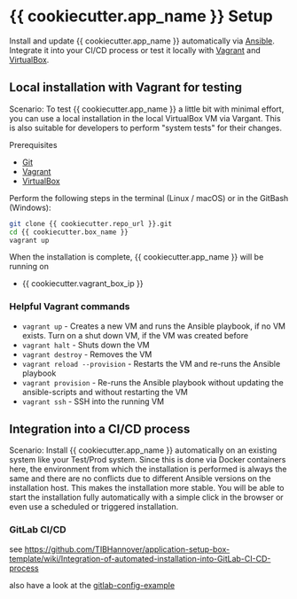 # {{ cookiecutter.app_name }} Setup

Install and update {{ cookiecutter.app_name }} automatically via [Ansible](https://www.ansible.com/). Integrate it into your CI/CD process or test it locally with [Vagrant](https://www.vagrantup.com) and [VirtualBox](https://www.virtualbox.org).

## Local installation with Vagrant for testing

Scenario: To test {{ cookiecutter.app_name }} a little bit with minimal effort, you can use a local installation in the local VirtualBox VM via Vargant. This is also suitable for developers to perform "system tests" for their changes.

Prerequisites
* [Git](https://git-scm.com/downloads)
* [Vagrant](https://www.vagrantup.com/downloads.html)
* [VirtualBox](https://www.virtualbox.org/wiki/Downloads)

Perform the following steps in the terminal (Linux / macOS) or in the GitBash (Windows):
```bash
git clone {{ cookiecutter.repo_url }}.git
cd {{ cookiecutter.box_name }}
vagrant up
```

When the installation is complete, {{ cookiecutter.app_name }} will be running on
* {{ cookiecutter.vagrant_box_ip }}

### Helpful Vagrant commands

* `vagrant up` - Creates a new VM and runs the Ansible playbook, if no VM exists. Turn on a shut down VM, if the VM was created before
* `vagrant halt` - Shuts down the VM
* `vagrant destroy` - Removes the VM
* `vagrant reload --provision` - Restarts the VM and re-runs the Ansible playbook 
* `vagrant provision` - Re-runs the Ansible playbook without updating the ansible-scripts and without restarting the VM
* `vagrant ssh` - SSH into the running VM

## Integration into a CI/CD process

Scenario: Install {{ cookiecutter.app_name }} automatically on an existing system like your Test/Prod system. Since this is done via Docker containers here, the environment from which the installation is performed is always the same and there are no conflicts due to different Ansible versions on the installation host. This makes the installation more stable. You will be able to start the installation fully automatically with a simple click in the browser or even use a scheduled or triggered installation.

### GitLab CI/CD

see https://github.com/TIBHannover/application-setup-box-template/wiki/Integration-of-automated-installation-into-GitLab-CI-CD-process

also have a look at the [gitlab-config-example](doc/gitlab-config-example)
